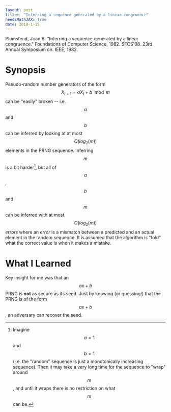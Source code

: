 ```yaml
---
layout: post
title:  "Inferring a sequence generated by a linear congruence"
needsMathJAX: True
date: 2018-1-15
---
```


Plumstead, Joan B. "Inferring a sequence generated by a linear congruence." Foundations of Computer Science, 1982. SFCS'08. 23rd Annual Symposium on. IEEE, 1982.

# Synopsis

Pseudo-random number generators of the form $$X_{t + 1} = a X_t + b \mod m$$ can be "easily" broken -- i.e. $$a$$ and $$b$$ can be inferred by looking at at most $$O(log_2(m))$$ elements in the PRNG sequence.  Inferring $$m$$ is a bit harder[^inferringm], but all of $$a$$, $$b$$ and $$m$$ can be inferred with at most $$O(log_2(m))$$ _errors_ where an _error_ is a mismatch between a predicted and an actual element in the random sequence.  It is assumed that the algorithm is "told" what the correct value is when it makes a mistake.

[^inferringm]: Imagine $$a = 1$$ and $$b = 1$$ (i.e. the "random" sequence is just a monotonically increasing sequence).  Then it may take a very long time for the sequence to "wrap" around $$m$$, and until it wraps there is no restriction on what $$m$$ can be.

# What I Learned

Key insight for me was that an $$ax+b$$ PRNG is **not** as secure as its seed.  Just by knowing (or guessing!) that the PRNG is of the form $$ax+b$$, an adversary can recover the seed.
